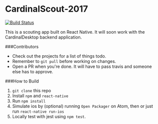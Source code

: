 # CardinalScout-2017
[![Build Status](https://travis-ci.org/Team4159/CardinalScout-2017.svg?branch=master)](https://travis-ci.org/Team4159/CardinalScout-2017)

This is a scouting app built on React Native. It will soon work with the CardinalDesktop backend application.

###Contributors
- Check out the projects for a list of things todo.
- Remember to `git pull` before working on changes.
- Open a PR when you're done. It will have to pass travis and someone else has to approve.

###How to Build
1. `git clone` this repo
2. Install `npm` and `react-native`
3. Run `npm install`
4. Simulate ios by (optional) running `Open Packager` on Atom, then or just run `react-native run-ios`
5. Locally test with jest using `npm test`.
